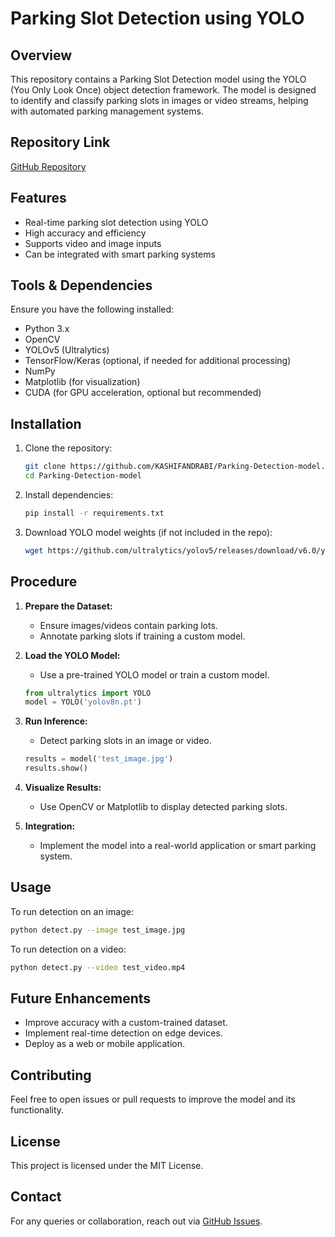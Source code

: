# Parking Slot Detection using YOLO

## Overview
This repository contains a Parking Slot Detection model using the YOLO (You Only Look Once) object detection framework. The model is designed to identify and classify parking slots in images or video streams, helping with automated parking management systems.

## Repository Link
[GitHub Repository](https://github.com/KASHIFANDRABI/Parking-Detection-model)

## Features
- Real-time parking slot detection using YOLO
- High accuracy and efficiency
- Supports video and image inputs
- Can be integrated with smart parking systems

## Tools & Dependencies
Ensure you have the following installed:
- Python 3.x
- OpenCV
- YOLOv5 (Ultralytics)
- TensorFlow/Keras (optional, if needed for additional processing)
- NumPy
- Matplotlib (for visualization)
- CUDA (for GPU acceleration, optional but recommended)

## Installation
1. Clone the repository:
   ```bash
   git clone https://github.com/KASHIFANDRABI/Parking-Detection-model.git
   cd Parking-Detection-model
   ```
2. Install dependencies:
   ```bash
   pip install -r requirements.txt
   ```
3. Download YOLO model weights (if not included in the repo):
   ```bash
   wget https://github.com/ultralytics/yolov5/releases/download/v6.0/yolov5s.pt
   ```

## Procedure
1. **Prepare the Dataset:**
   - Ensure images/videos contain parking lots.
   - Annotate parking slots if training a custom model.

2. **Load the YOLO Model:**
   - Use a pre-trained YOLO model or train a custom model.
   ```python
   from ultralytics import YOLO
   model = YOLO('yolov8n.pt')
   ```

3. **Run Inference:**
   - Detect parking slots in an image or video.
   ```python
   results = model('test_image.jpg')
   results.show()
   ```

4. **Visualize Results:**
   - Use OpenCV or Matplotlib to display detected parking slots.

5. **Integration:**
   - Implement the model into a real-world application or smart parking system.

## Usage
To run detection on an image:
```bash
python detect.py --image test_image.jpg
```
To run detection on a video:
```bash
python detect.py --video test_video.mp4
```

## Future Enhancements
- Improve accuracy with a custom-trained dataset.
- Implement real-time detection on edge devices.
- Deploy as a web or mobile application.

## Contributing
Feel free to open issues or pull requests to improve the model and its functionality.

## License
This project is licensed under the MIT License.

## Contact
For any queries or collaboration, reach out via [GitHub Issues](https://github.com/KASHIFANDRABI/Parking-Detection-model/issues).

